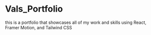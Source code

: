 # Vals_Portfolio
this is a portfolio that showcases all of my work and skills using React, Framer Motion, and Tailwind CSS
